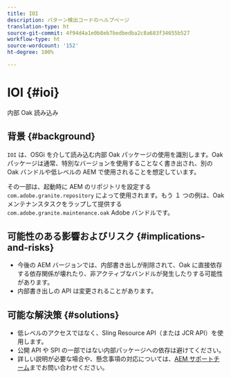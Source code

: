 ```yaml
---
title: IOI
description: パターン検出コードのヘルプページ
translation-type: ht
source-git-commit: 4f94d4a1e0b8eb7bedbedba2c8a683f34655b527
workflow-type: ht
source-wordcount: '152'
ht-degree: 100%

---
```



# IOI {#ioi}

内部 Oak 読み込み

## 背景 {#background}

`IOI` は、OSGi を介して読み込む内部 Oak パッケージの使用を識別します。Oak パッケージは通常、特別なバージョンを使用することなく書き出され、別の Oak バンドルや低レベルの AEM で使用されることを想定しています。

その一部は、起動時に AEM のリポジトリを設定する `com.adobe.granite.repository` によって使用されます。もう １ つの例は、Oak メンテナンスタスクをラップして提供する `com.adobe.granite.maintenance.oak` Adobe バンドルです。

## 可能性のある影響およびリスク {#implications-and-risks}

* 今後の AEM バージョンでは、内部書き出しが削除されて、Oak に直接依存する依存関係が壊れたり、非アクティブなバンドルが発生したりする可能性があります。
* 内部書き出しの API は変更されることがあります。

## 可能な解決策 {#solutions}

* 低レベルのアクセスではなく、Sling Resource API（または JCR API）を使用します。
* 公開 API や SPI の一部ではない内部パッケージへの依存は避けてください。
* 詳しい説明が必要な場合や、懸念事項の対応については、[AEM サポートチーム](https://helpx.adobe.com/jp/enterprise/using/support-for-experience-cloud.html)までお問い合わせください。